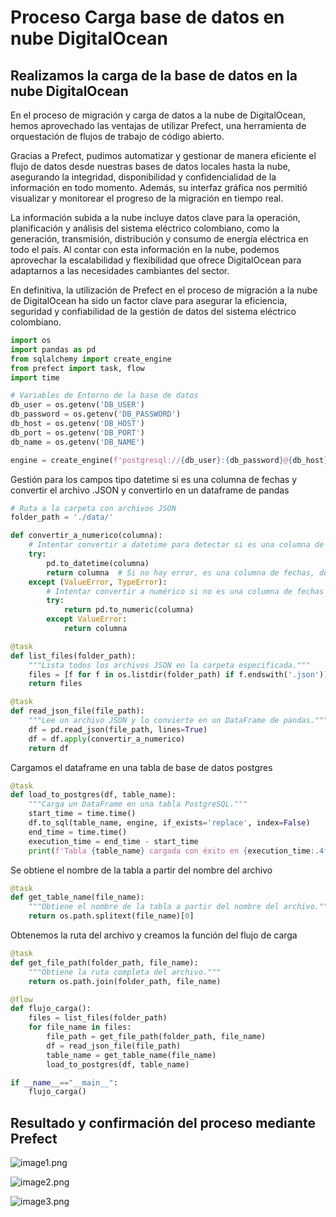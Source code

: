 # Proceso Carga base de datos en nube DigitalOcean

## Realizamos la carga de la base de datos en la nube DigitalOcean


En el proceso de migración y carga de datos a la nube de DigitalOcean, hemos aprovechado las ventajas de utilizar Prefect, una herramienta de orquestación de flujos de trabajo de código abierto.

Gracias a Prefect, pudimos automatizar y gestionar de manera eficiente el flujo de datos desde nuestras bases de datos locales hasta la nube, asegurando la integridad, disponibilidad y confidencialidad de la información en todo momento. Además, su interfaz gráfica nos permitió visualizar y monitorear el progreso de la migración en tiempo real.

La información subida a la nube incluye datos clave para la operación, planificación y análisis del sistema eléctrico colombiano, como la generación, transmisión, distribución y consumo de energía eléctrica en todo el país. Al contar con esta información en la nube, podemos aprovechar la escalabilidad y flexibilidad que ofrece DigitalOcean para adaptarnos a las necesidades cambiantes del sector.

En definitiva, la utilización de Prefect en el proceso de migración a la nube de DigitalOcean ha sido un factor clave para asegurar la eficiencia, seguridad y confiabilidad de la gestión de datos del sistema eléctrico colombiano.


```python
import os
import pandas as pd
from sqlalchemy import create_engine
from prefect import task, flow
import time

# Variables de Entorno de la base de datos
db_user = os.getenv('DB_USER')
db_password = os.getenv('DB_PASSWORD')
db_host = os.getenv('DB_HOST')
db_port = os.getenv('DB_PORT')
db_name = os.getenv('DB_NAME')

engine = create_engine(f'postgresql://{db_user}:{db_password}@{db_host}:{db_port}/{db_name}')
```

Gestión para los campos tipo datetime si es una columna de fechas y convertir el archivo .JSON y convertirlo en un dataframe de pandas


```python
# Ruta a la carpeta con archivos JSON
folder_path = './data/'

def convertir_a_numerico(columna):
    # Intentar convertir a datetime para detectar si es una columna de fechas
    try:
        pd.to_datetime(columna)
        return columna  # Si no hay error, es una columna de fechas, devolverla sin cambios
    except (ValueError, TypeError):
        # Intentar convertir a numérico si no es una columna de fechas
        try:
            return pd.to_numeric(columna)
        except ValueError:
            return columna

@task
def list_files(folder_path):
    """Lista todos los archivos JSON en la carpeta especificada."""
    files = [f for f in os.listdir(folder_path) if f.endswith('.json')]
    return files

@task
def read_json_file(file_path):
    """Lee un archivo JSON y lo convierte en un DataFrame de pandas."""
    df = pd.read_json(file_path, lines=True)
    df = df.apply(convertir_a_numerico)
    return df
```

Cargamos el dataframe en una tabla de base de datos postgres


```python
@task
def load_to_postgres(df, table_name):
    """Carga un DataFrame en una tabla PostgreSQL."""
    start_time = time.time()
    df.to_sql(table_name, engine, if_exists='replace', index=False)
    end_time = time.time()
    execution_time = end_time - start_time
    print(f'Tabla {table_name} cargada con éxito en {execution_time:.4f} segundos.')
```

Se obtiene el nombre de la tabla a partir del nombre del archivo 


```python
@task
def get_table_name(file_name):
    """Obtiene el nombre de la tabla a partir del nombre del archivo."""
    return os.path.splitext(file_name)[0]

```

Obtenemos la ruta del archivo y creamos la función del flujo de carga


```python
@task
def get_file_path(folder_path, file_name):
    """Obtiene la ruta completa del archivo."""
    return os.path.join(folder_path, file_name)

@flow
def flujo_carga():
    files = list_files(folder_path)
    for file_name in files:
        file_path = get_file_path(folder_path, file_name)
        df = read_json_file(file_path)
        table_name = get_table_name(file_name)
        load_to_postgres(df, table_name)

if __name__=="__main__":
    flujo_carga()

```

## Resultado y confirmación del proceso mediante Prefect

![image1.png](CargaBaseDatosDigitalOcean_files/image1.png)

![image2.png](CargaBaseDatosDigitalOcean_files/image2.png)

![image3.png](CargaBaseDatosDigitalOcean_files/image3.png)


